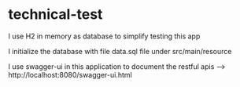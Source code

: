 # technical-test

I use H2 in memory as database to simplify testing this app

I initialize the database with file data.sql file under src/main/resource

I use swagger-ui in this application to document the restful apis --> http://localhost:8080/swagger-ui.html


